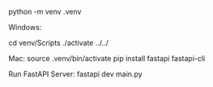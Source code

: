 python -m venv .venv

Windows:

cd venv/Scripts
./activate
../../

Mac:
source .venv/bin/activate
pip install fastapi fastapi-cli

Run FastAPI Server:
fastapi dev main.py